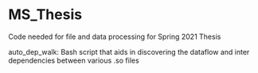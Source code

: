 # MS_Thesis
Code needed for file and data processing for Spring 2021 Thesis


auto_dep_walk: Bash script that aids in discovering the dataflow and inter dependencies between various .so files 
